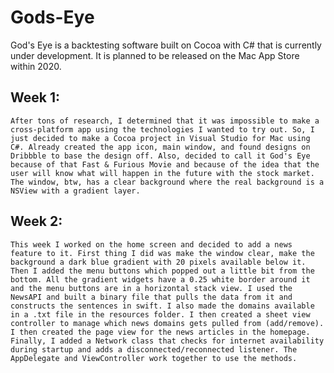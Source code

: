 # Gods-Eye
God's Eye is a backtesting software built on Cocoa with C# that is currently under development. It is planned to be released on the Mac App Store within 2020.

## Week 1:

    After tons of research, I determined that it was impossible to make a cross-platform app using the technologies I wanted to try out. So, I just decided to make a Cocoa project in Visual Studio for Mac using C#. Already created the app icon, main window, and found designs on Dribbble to base the design off. Also, decided to call it God's Eye because of that Fast & Furious Movie and because of the idea that the user will know what will happen in the future with the stock market. The window, btw, has a clear background where the real background is a NSView with a gradient layer.

## Week 2:

    This week I worked on the home screen and decided to add a news feature to it. First thing I did was make the window clear, make the background a dark blue gradient with 20 pixels available below it. Then I added the menu buttons which popped out a little bit from the bottom. All the gradient widgets have a 0.25 white border around it and the menu buttons are in a horizontal stack view. I used the NewsAPI and built a binary file that pulls the data from it and constructs the sentences in swift. I also made the domains available in a .txt file in the resources folder. I then created a sheet view controller to manage which news domains gets pulled from (add/remove). I then created the page view for the news articles in the homepage. Finally, I added a Network class that checks for internet availability during startup and adds a disconnected/reconnected listener. The AppDelegate and ViewController work together to use the methods.
